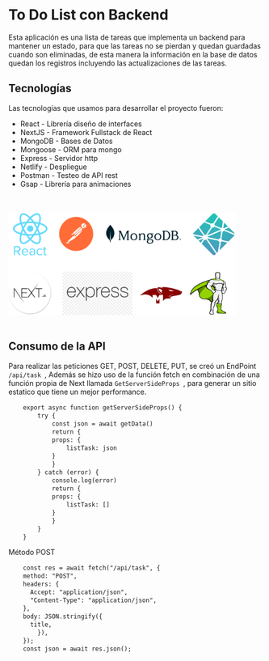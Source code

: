 # To Do List con Backend 


Esta aplicación es una lista de tareas que implementa un backend para mantener un estado, para que las tareas no se pierdan y quedan guardadas cuando son eliminadas, de esta manera la información en la base de datos quedan los registros incluyendo las actualizaciones de las tareas.


## Tecnologías


Las tecnologías que usamos para desarrollar el proyecto fueron:


- React - Librería diseño de interfaces
- NextJS - Framework Fullstack de React
- MongoDB - Bases de Datos
- Mongoose - ORM para mongo
- Express - Servidor http
- Netlify - Despliegue
- Postman - Testeo de API rest
- Gsap  - Librería para animaciones 



<br/>
<br/>

<img src='./public/img/tecnologias.png' width='450px'/>

<br/>
<br/>

## Consumo de la API

Para realizar las peticiones GET, POST, DELETE, PUT, se creó un EndPoint <code>/api/task </code>, Además se hizo uso de la función fetch en combinación de una función propia de Next llamada <code>GetServerSideProps </code>, para generar un sitio estatico que tiene un mejor performance.


        export async function getServerSideProps() {
            try {
                const json = await getData()
                return {
                props: {
                    listTask: json
                }
                }
            } catch (error) {
                console.log(error)
                return {
                props: {
                    listTask: []
                }
                }
            }
        }



Método POST

        const res = await fetch("/api/task", {
        method: "POST",
        headers: {
          Accept: "application/json",
          "Content-Type": "application/json",
        },
        body: JSON.stringify({
          title,
            }),
        });
        const json = await res.json();

